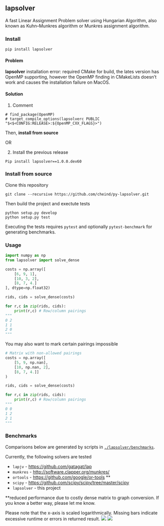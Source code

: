 ## lapsolver
A fast Linear Assignment Problem solver using Hungarian Algorithm, also known as Kuhn–Munkres algorithm or Munkres assignment algorithm. 

### Install

```
pip install lapsolver 
```
#### Problem
**lapsolver** installation error: required CMake for build, the lates version has OpenMP supporting, however the OpenMP finding in CMakeLists doesn’t work and causes the installation failure on MacOS. 
#### Solution
1. Comment
```
# find_package(OpenMP)
# target_compile_options(lapsolverc PUBLIC "$<$<CONFIG:RELEASE>:${OpenMP_CXX_FLAGS}>")
```
Then, **install from source**  

OR  

2. Install the previous release
```
Pip install lapsolver==1.0.0.dev60
```

### Install from source

Clone this repository 

```
git clone --recursive https://github.com/cheind/py-lapsolver.git
``` 

Then build the project and exectute tests

```
python setup.py develop
python setup.py test
```

Executing the tests requires `pytest` and optionally `pytest-benchmark` for generating benchmarks.

### Usage

```python
import numpy as np
from lapsolver import solve_dense

costs = np.array([
    [6, 9, 1],
    [10, 3, 2],
    [8, 7, 4.]
], dtype=np.float32)    

rids, cids = solve_dense(costs)

for r,c in zip(rids, cids):
    print(r,c) # Row/column pairings
"""
0 2
1 1
2 0
"""
```

You may also want to mark certain pairings impossible

```python
# Matrix with non-allowed pairings
costs = np.array([
    [5, 9, np.nan],
    [10, np.nan, 2],
    [8, 7, 4.]]
)

rids, cids = solve_dense(costs)

for r,c in zip(rids, cids):
    print(r,c) # Row/column pairings
"""
0 0
1 2
2 1
"""
```

### Benchmarks

Comparisons below are generated by scripts in [`./lapsolver/benchmarks`](./lapsolver/benchmarks). 

Currently, the following solvers are tested
 - `lapjv` - https://github.com/gatagat/lap
 - `munkres` - http://software.clapper.org/munkres/
 - `ortools` - https://github.com/google/or-tools **
 - `scipy` - https://github.com/scipy/scipy/tree/master/scipy
 - `lapsolver` - this project

**reduced performance due to costly dense matrix to graph conversion. If you know a better way, please let me know.

Please note that the x-axis is scaled logarithmically. Missing bars indicate excessive runtime or errors in returned result.
![](./lapsolver/etc/benchmark-dtype-int.png)
![](./lapsolver/etc/benchmark-dtype-numpy.float32.png)

